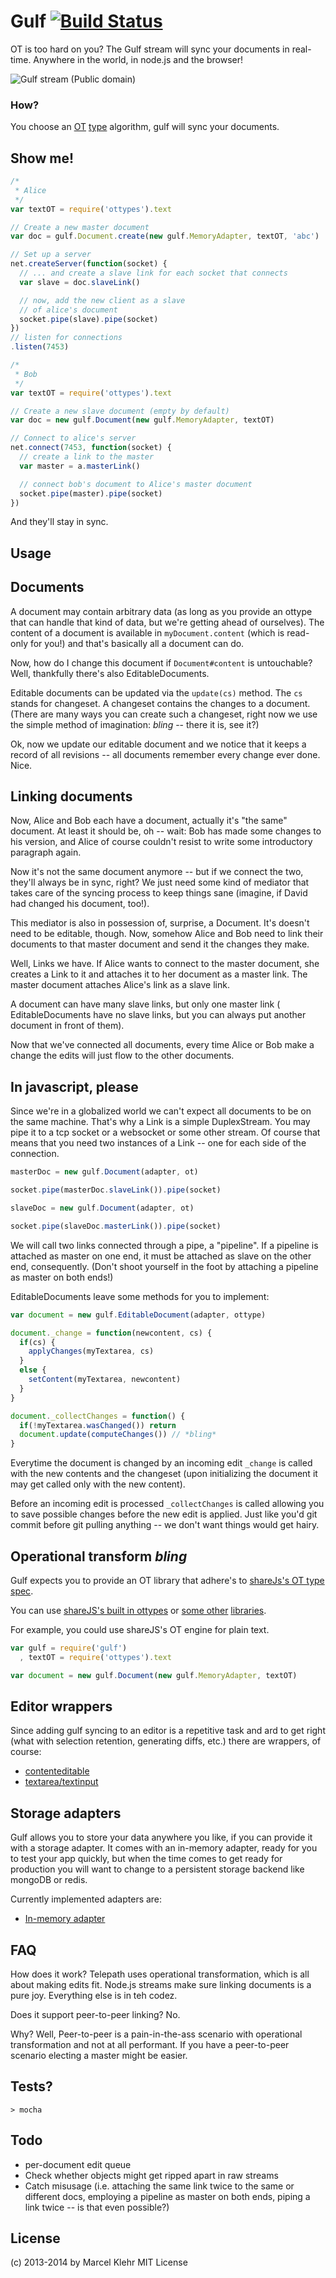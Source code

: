 # Gulf [![Build Status](https://travis-ci.org/marcelklehr/gulf.png)](https://travis-ci.org/marcelklehr/gulf)
OT is too hard on you? The Gulf stream will sync your documents in real-time. Anywhere in the world, in node.js and the browser!

![Gulf stream (Public domain)](https://upload.wikimedia.org/wikipedia/commons/1/19/Golfstrom.jpg)


### How?
You choose an [OT](https://en.wikipedia.org/wiki/Operational_transformation) [type](https://github.com/marcelklehr/gulf#operational-transform-bling) algorithm, gulf will sync your documents.

## Show me!

```js
/*
 * Alice
 */
var textOT = require('ottypes').text

// Create a new master document
var doc = gulf.Document.create(new gulf.MemoryAdapter, textOT, 'abc')

// Set up a server
net.createServer(function(socket) {
  // ... and create a slave link for each socket that connects
  var slave = doc.slaveLink()

  // now, add the new client as a slave
  // of alice's document
  socket.pipe(slave).pipe(socket)
})
// listen for connections
.listen(7453)
```

```js
/*
 * Bob
 */
var textOT = require('ottypes').text

// Create a new slave document (empty by default)
var doc = new gulf.Document(new gulf.MemoryAdapter, textOT)

// Connect to alice's server
net.connect(7453, function(socket) {
  // create a link to the master
  var master = a.masterLink()

  // connect bob's document to Alice's master document
  socket.pipe(master).pipe(socket)
})
```

And they'll stay in sync.

## Usage

## Documents
A document may contain arbitrary data (as long as you provide an ottype that can handle that kind of data, but we're getting ahead of ourselves). The content of a document is available in `myDocument.content` (which is read-only for you!) and that's basically all a document can do.

Now, how do I change this document if `Document#content` is untouchable? Well, thankfully there's also EditableDocuments.

Editable documents can be updated via the `update(cs)` method. The `cs` stands for changeset. A changeset contains the changes to a document. (There are many ways you can create such a changeset, right now we use the simple method of imagination: *bling* -- there it is, see it?)

Ok, now we update our editable document and we notice that it keeps a record of all revisions -- all documents remember every change ever done. Nice.

## Linking documents
Now, Alice and Bob each have a document, actually it's "the same" document. At least it should be, oh -- wait: Bob has made some changes to his version, and Alice of course couldn't resist to write some introductory paragraph again.

Now it's not the same document anymore -- but if we connect the two, they'll always be in sync, right? We just need some kind of mediator that takes care of the syncing process to keep things sane (imagine, if David had changed his document, too!).

This mediator is also in possession of, surprise, a Document. It's doesn't need to be editable, though. Now, somehow Alice and Bob need to link their documents to that master document and send it the changes they make.

Well, Links we have. If Alice wants to connect to the master document, she creates a Link to it and attaches it to her document as a master link. The master document attaches Alice's link as a slave link.

A document can have many slave links, but only one master link ( EditableDocuments have no slave links, but you can always put another document in front of them).

Now that we've connected all documents, every time Alice or Bob make a change the edits will just flow to the other documents.

## In javascript, please
Since we're in a globalized world we can't expect all documents to be on the same machine. That's why a Link is a simple DuplexStream. You may pipe it to a tcp socket or a websocket or some other stream. Of course that means that you need two instances of a Link -- one for each side of the connection.

```js
masterDoc = new gulf.Document(adapter, ot)

socket.pipe(masterDoc.slaveLink()).pipe(socket)
```

```js
slaveDoc = new gulf.Document(adapter, ot)

socket.pipe(slaveDoc.masterLink()).pipe(socket)
```

We will call two links connected through a pipe, a "pipeline". If a pipeline is attached as master on one end, it must be attached as slave on the other end, consequently. (Don't shoot yourself in the foot by attaching a pipeline as master on both ends!)

EditableDocuments leave some methods for you to implement:

```js
var document = new gulf.EditableDocument(adapter, ottype)

document._change = function(newcontent, cs) {
  if(cs) {
    applyChanges(myTextarea, cs)
  }
  else {
    setContent(myTextarea, newcontent)
  }
}

document._collectChanges = function() {
  if(!myTextarea.wasChanged()) return
  document.update(computeChanges()) // *bling*
}
```

Everytime the document is changed by an incoming edit `_change` is called with the new contents and the changeset (upon initializing the document it may get called only with the new content).

Before an incoming edit is processed `_collectChanges` is called allowing you to save possible changes before the new edit is applied. Just like you'd git commit before git pulling anything -- we don't want things would get hairy.

## Operational transform *bling*
Gulf expects you to provide an OT library that adhere's to [shareJs's OT type spec](https://github.com/share/ottypes#spec).

You can use [shareJS's built in ottypes](https://github.com/share/ottypes) or  [some other](https://github.com/marcelklehr/changesets) [libraries](https://github.com/marcelklehr/dom-ot).

For example, you could use shareJS's OT engine for plain text.
```js
var gulf = require('gulf')
  , textOT = require('ottypes').text

var document = new gulf.Document(new gulf.MemoryAdapter, textOT)
```

## Editor wrappers
Since adding gulf syncing to an editor is a repetitive task and ard to get right (what with selection retention, generating diffs, etc.) there are wrappers, of course:

 * [contenteditable](https//github.com/marcelklehr/gulf-contenteditable)
 * [textarea/textinput](https//github.com/marcelklehr/gulf-textarea)

## Storage adapters
Gulf allows you to store your data anywhere you like, if you can provide it with a storage adapter. It comes with an in-memory adapter, ready for you to test your app quickly, but when the time comes to get ready for production you will want to change to a persistent storage backend like mongoDB or redis.

Currently implemented adapters are:
 * [In-memory adapter](https://github.com/marcelklehr/gulf/blob/master/lib/MemoryAdapter.js)

## FAQ

How does it work? Telepath uses operational transformation, which is all about making edits fit. Node.js streams make sure linking documents is a pure joy. Everything else is in teh codez.

Does it support peer-to-peer linking? No.

Why? Well, Peer-to-peer is a pain-in-the-ass scenario with operational transformation and not at all performant. If you have a peer-to-peer scenario electing a master might be easier.

## Tests?
```
> mocha
```

## Todo
* per-document edit queue
* Check whether objects might get ripped apart in raw streams
* Catch misusage (i.e. attaching the same link twice to the same or different docs, employing a pipeline as master on both ends, piping a link twice -- is that even possible?)

## License
(c) 2013-2014 by Marcel Klehr
MIT License
